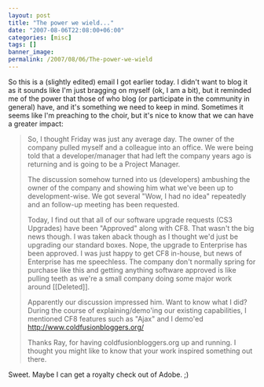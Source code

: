 ```yaml
---
layout: post
title: "The power we wield..."
date: "2007-08-06T22:08:00+06:00"
categories: [misc]
tags: []
banner_image: 
permalink: /2007/08/06/The-power-we-wield
---
```


So this is a (slightly edited) email I got earlier today. I didn't want to blog it as it sounds like I'm just bragging on myself (ok, I am a bit), but it reminded me of the power that those of who blog (or participate in the community in general) have, and it's something we need to keep in mind. Sometimes it seems like I'm preaching to the choir, but it's nice to know that we can have a greater impact:

<blockquote>
So, I thought Friday was just any average day.  The owner of the company pulled myself and a colleague into an office.  We were being told that a developer/manager that had left the company years ago is returning and is going to be a Project Manager.  

The discussion somehow turned into us (developers) ambushing the owner of the company and showing him what we've been up to development-wise.  We got several "Wow, I had no idea" repeatedly and an follow-up meeting has been requested.

Today, I find out that all of our software upgrade requests (CS3 Upgrades) have been "Approved" along with CF8.  That wasn't the big news though.  I was taken aback though as I thought we'd just be upgrading our standard boxes.  Nope, the upgrade to Enterprise has been approved.  I was just happy to get CF8 in-house, but news of Enterprise has
me speechless.  The company don't normally spring for purchase like this and getting anything software approved is like pulling teeth as we're a small
company doing some major work around [[Deleted]].  

Apparently our discussion impressed him.  Want to know what I did?  During the course of explaining/demo'ing our existing capabilities, I mentioned CF8 features such as
"Ajax" and I demo'ed <a href="http://www.coldfusionbloggers.org/">http://www.coldfusionbloggers.org/
</a>

Thanks Ray, for having coldfusionbloggers.org up and running.  I thought you might like to know that your work inspired something out there. 
</blockquote>

Sweet. Maybe I can get a royalty check out of Adobe. ;)